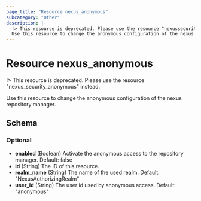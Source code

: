 ```yaml
---
page_title: "Resource nexus_anonymous"
subcategory: "Other"
description: |-
  !> This resource is deprecated. Please use the resource "nexussecurityanonymous" instead.
  Use this resource to change the anonymous configuration of the nexus repository manager.
---
```

# Resource nexus_anonymous
!> This resource is deprecated. Please use the resource "nexus_security_anonymous" instead.

Use this resource to change the anonymous configuration of the nexus repository manager.

<!-- schema generated by tfplugindocs -->
## Schema

### Optional

- **enabled** (Boolean) Activate the anonymous access to the repository manager. Default: false
- **id** (String) The ID of this resource.
- **realm_name** (String) The name of the used realm. Default: "NexusAuthorizingRealm"
- **user_id** (String) The user id used by anonymous access. Default: "anonymous"

